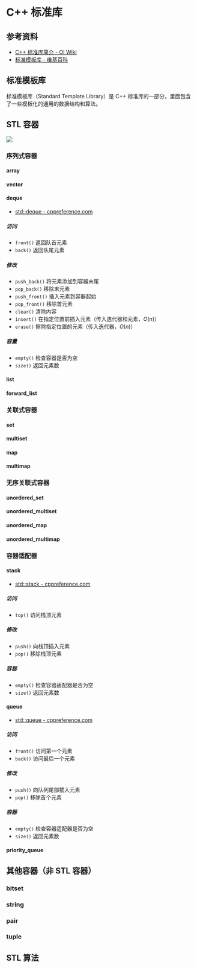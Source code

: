 # C++ 标准库

## 参考资料

- [C++ 标准库简介 - OI Wiki](https://oi-wiki.org/lang/csl/)
- [标准模板库 - 维基百科](https://zh.wikipedia.org/wiki/标准模板库)

## 标准模板库

标准模板库（Standard Template Library）是 C++ 标准库的一部分，里面包含了一些模板化的通用的数据结构和算法。

## STL 容器

![](https://oi-wiki.org/lang/csl/images/container1.png)

### 序列式容器

#### array

#### vector

#### deque

- [std::deque - cppreference.com](https://zh.cppreference.com/w/cpp/container/deque)

##### 访问

- `front()` 返回队首元素
- `back()` 返回队尾元素

##### 修改

- `push_back()` 将元素添加到容器末尾
- `pop_back()` 移除末元素
- `push_front()` 插入元素到容器起始
- `pop_front()` 移除首元素
- `clear()` 清除内容
- `insert()` 在指定位置前插入元素（传入迭代器和元素，$O(n)$）
- `erase()` 擦除指定位置的元素（传入迭代器，$O(n)$）

##### 容量

- `empty()` 检查容器是否为空
- `size()` 返回元素数

#### list

#### forward_list

### 关联式容器

#### set

#### multiset

#### map

#### multimap

### 无序关联式容器

#### unordered_set

#### unordered_multiset

#### unordered_map

#### unordered_multimap

### 容器适配器

#### stack

- [std::stack - cppreference.com](https://zh.cppreference.com/w/cpp/container/stack)

##### 访问

- `top()` 访问栈顶元素

##### 修改

- `push()` 向栈顶插入元素
- `pop()` 移除栈顶元素

##### 容器

- `empty()` 检查容器适配器是否为空
- `size()` 返回元素数

#### queue

- [std::queue - cppreference.com](https://zh.cppreference.com/w/cpp/container/queue)

##### 访问

- `front()` 访问第一个元素
- `back()` 访问最后一个元素

##### 修改

- `push()` 向队列尾部插入元素
- `pop()` 移除首个元素

##### 容器

- `empty()` 检查容器适配器是否为空
- `size()` 返回元素数

#### priority_queue

## 其他容器（非 STL 容器）

### bitset

### string

### pair

### tuple

## STL 算法
